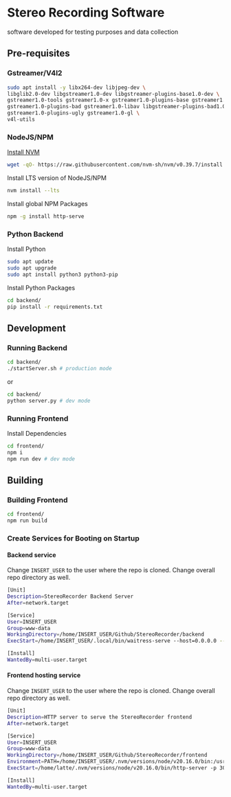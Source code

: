 # Stereo Recording Software

software developed for testing purposes and data collection


## Pre-requisites

### Gstreamer/V4l2

```bash
sudo apt install -y libx264-dev libjpeg-dev \
libglib2.0-dev libgstreamer1.0-dev libgstreamer-plugins-base1.0-dev \
gstreamer1.0-tools gstreamer1.0-x gstreamer1.0-plugins-base gstreamer1.0-plugins-good \
gstreamer1.0-plugins-bad gstreamer1.0-libav libgstreamer-plugins-bad1.0-dev \
gstreamer1.0-plugins-ugly gstreamer1.0-gl \
v4l-utils
```

### NodeJS/NPM

[Install NVM](https://github.com/nvm-sh/nvm?tab=readme-ov-file#installing-and-updating)
```bash
wget -qO- https://raw.githubusercontent.com/nvm-sh/nvm/v0.39.7/install.sh | bash
```

Install LTS version of NodeJS/NPM
```bash
nvm install --lts
```

Install global NPM Packages
```bash
npm -g install http-serve
```

### Python Backend

Install Python
```bash
sudo apt update
sudo apt upgrade
sudo apt install python3 python3-pip
```

Install Python Packages
```bash
cd backend/
pip install -r requirements.txt
```

## Development

### Running Backend

```bash
cd backend/
./startServer.sh # production mode
```

or

```bash
cd backend/
python server.py # dev mode
```

### Running Frontend

Install Dependencies
```bash
cd frontend/
npm i
npm run dev # dev mode
```


## Building

### Building Frontend
```bash
cd frontend/
npm run build
```

### Create Services for Booting on Startup

#### Backend service

Change `INSERT_USER` to the user where the repo is cloned. Change overall repo directory as well.

```bash
[Unit]
Description=StereoRecorder Backend Server
After=network.target

[Service]
User=INSERT_USER
Group=www-data
WorkingDirectory=/home/INSERT_USER/Github/StereoRecorder/backend
ExecStart=/home/INSERT_USER/.local/bin/waitress-serve --host=0.0.0.0 --port=8669 server:app

[Install]
WantedBy=multi-user.target
```


#### Frontend hosting service

Change `INSERT_USER` to the user where the repo is cloned. Change overall repo directory as well.

```bash
[Unit]
Description=HTTP server to serve the StereoRecorder frontend
After=network.target

[Service]
User=INSERT_USER
Group=www-data
WorkingDirectory=/home/INSERT_USER/Github/StereoRecorder/frontend
Environment=PATH=/home/INSERT_USER/.nvm/versions/node/v20.16.0/bin:/usr/local/sbin:/usr/local/bin:/usr/sbin:/usr/bin:/sbin:/bin
ExecStart=/home/latte/.nvm/versions/node/v20.16.0/bin/http-server -p 3000 -a 0.0.0.0 dist

[Install]
WantedBy=multi-user.target
```
